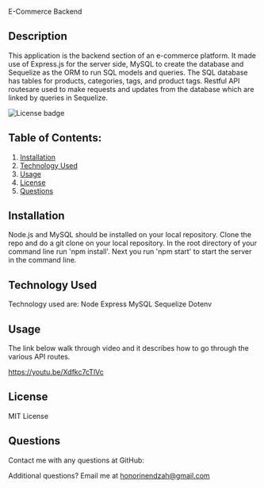  E-Commerce Backend 
## Description
This application is the backend section of an e-commerce platform. It made use of Express.js for the server side, MySQL to create the database and  Sequelize as the ORM to run SQL models and queries. The SQL database has tables for products, categories, tags, and product tags. Restful API routesare used to make requests and updates from the database which are linked by queries in Sequelize.

![License badge](https://img.shields.io/badge/license-MIT-builtinModules.svg)
     
## Table of Contents:
1. [Installation](#installation)
2. [Technology Used](#technologyused)
3. [Usage](#usage)
3. [License](#license)
4. [Questions](#questions)

## Installation
Node.js and MySQL should be installed on your local repository. Clone the repo and do a git clone on your local repository. In the root directory of your command line run 'npm install'. Next you run 'npm start' to start the server in the command line.

## Technology Used
Technology used are: 
Node
Express
MySQL
Sequelize
Dotenv

## Usage
The link below walk through video and it describes how to go through the various API routes.

https://youtu.be/Xdfkc7cTlVc

## License
MIT License



## Questions
Contact me with any questions at
GitHub: [](https://github.com/)

Additional questions? Email me at honorinendzah@gmail.com
   